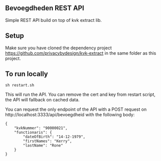 Bevoegdheden REST API
--------------------

Simple REST API build on top of kvk extract lib. 

## Setup
Make sure you have cloned the dependency project https://github.com/privacybydesign/kvk-extract in the same folder as this project.

## To run locally
```
sh restart.sh
```
This will run the API. You can remove the cert and key from restart script, the API will fallback on cached data. 

You can request the only endpoint of the API with a POST request on http://localhost:3333/api/bevoegdheid with the following body:
```
{
	"kvkNummer": "90000021",
	"functionaris": {
		"dateOfBirth": "14-12-1979",
		"firstNames": "Kerry",
		"lastName": "Rone"
	}
}
```
